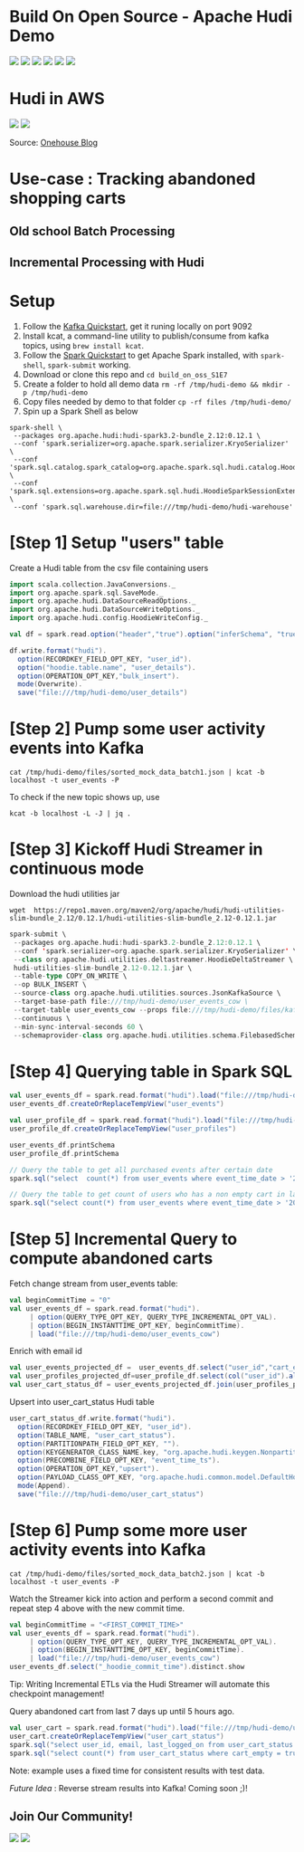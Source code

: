 <!--
  Licensed to the Apache Software Foundation (ASF) under one or more
  contributor license agreements.  See the NOTICE file distributed with
  this work for additional information regarding copyright ownership.
  The ASF licenses this file to You under the Apache License, Version 2.0
  (the "License"); you may not use this file except in compliance with
  the License.  You may obtain a copy of the License at

       http://www.apache.org/licenses/LICENSE-2.0

  Unless required by applicable law or agreed to in writing, software
  distributed under the License is distributed on an "AS IS" BASIS,
  WITHOUT WARRANTIES OR CONDITIONS OF ANY KIND, either express or implied.
  See the License for the specific language governing permissions and
  limitations under the License.
-->

# Build On Open Source - Apache Hudi Demo

![](.README_images/23d5306b.png)
![](.README_images/70237a68.png)
![](.README_images/3564c4ad.png)
![](.README_images/ec53b93c.png)
![](.README_images/78471445.png)
![](.README_images/af2fb795.png)

# Hudi in AWS 

![](.README_images/ad5124a3.png)
![](.README_images/fbb7ccae.png)

Source: [Onehouse Blog](https://www.onehouse.ai/blog/apache-hudi-native-aws-integrations) 

# Use-case : Tracking abandoned shopping carts

## Old school Batch Processing


## Incremental Processing with Hudi




# Setup
1. Follow the [Kafka Quickstart](https://kafka.apache.org/quickstart), get it runing locally on port 9092
2. Install kcat, a command-line utility to publish/consume from kafka topics, using  `brew install kcat`.
3. Follow the [Spark Quickstart](https://spark.apache.org/docs/latest/quick-start.html) to get Apache Spark installed, with `spark-shell`, `spark-submit` working.
4. Download or clone this repo and `cd build_on_oss_S1E7`
5. Create a folder to hold all demo data `rm -rf /tmp/hudi-demo && mkdir -p /tmp/hudi-demo`
6. Copy files needed by demo to that folder `cp -rf files /tmp/hudi-demo/`
7. Spin up a Spark Shell as below

```shell
spark-shell \
 --packages org.apache.hudi:hudi-spark3.2-bundle_2.12:0.12.1 \
 --conf 'spark.serializer=org.apache.spark.serializer.KryoSerializer' \
 --conf 'spark.sql.catalog.spark_catalog=org.apache.spark.sql.hudi.catalog.HoodieCatalog' \
 --conf 'spark.sql.extensions=org.apache.spark.sql.hudi.HoodieSparkSessionExtension' \
 --conf 'spark.sql.warehouse.dir=file:///tmp/hudi-demo/hudi-warehouse'
```

# [Step 1] Setup "users" table

Create a Hudi table from the csv file containing users

```scala worksheet
import scala.collection.JavaConversions._
import org.apache.spark.sql.SaveMode._
import org.apache.hudi.DataSourceReadOptions._
import org.apache.hudi.DataSourceWriteOptions._
import org.apache.hudi.config.HoodieWriteConfig._

val df = spark.read.option("header","true").option("inferSchema", "true").csv("file:///tmp/hudi-demo/files/user_details.csv")

df.write.format("hudi").
  option(RECORDKEY_FIELD_OPT_KEY, "user_id").
  option("hoodie.table.name", "user_details").
  option(OPERATION_OPT_KEY,"bulk_insert").
  mode(Overwrite).
  save("file:///tmp/hudi-demo/user_details")
```

# [Step 2] Pump some user activity events into Kafka

```shell
cat /tmp/hudi-demo/files/sorted_mock_data_batch1.json | kcat -b localhost -t user_events -P
```

To check if the new topic shows up, use
```shell
kcat -b localhost -L -J | jq .
```

# [Step 3] Kickoff Hudi Streamer in continuous mode

Download the hudi utilities jar

```shell
wget  https://repo1.maven.org/maven2/org/apache/hudi/hudi-utilities-slim-bundle_2.12/0.12.1/hudi-utilities-slim-bundle_2.12-0.12.1.jar
```

```scala
spark-submit \
 --packages org.apache.hudi:hudi-spark3.2-bundle_2.12:0.12.1 \
 --conf 'spark.serializer=org.apache.spark.serializer.KryoSerializer' \
 --class org.apache.hudi.utilities.deltastreamer.HoodieDeltaStreamer \
 hudi-utilities-slim-bundle_2.12-0.12.1.jar \
 --table-type COPY_ON_WRITE \
 --op BULK_INSERT \
 --source-class org.apache.hudi.utilities.sources.JsonKafkaSource \
 --target-base-path file:///tmp/hudi-demo/user_events_cow \
 --target-table user_events_cow --props file:///tmp/hudi-demo/files/kafka-source.properties \
 --continuous \
 --min-sync-interval-seconds 60 \
 --schemaprovider-class org.apache.hudi.utilities.schema.FilebasedSchemaProvider
 ```

# [Step 4] Querying table in Spark SQL

```scala
val user_events_df = spark.read.format("hudi").load("file:///tmp/hudi-demo/user_events_cow")
user_events_df.createOrReplaceTempView("user_events")

val user_profile_df = spark.read.format("hudi").load("file:///tmp/hudi-demo/user_details")
user_profile_df.createOrReplaceTempView("user_profiles")

user_events_df.printSchema
user_profile_df.printSchema

// Query the table to get all purchased events after certain date
spark.sql("select  count(*) from user_events where event_time_date > '2022-11-10' and action_type='purchased'").show(100, false)

// Query the table to get count of users who has a non empty cart in last one week
spark.sql("select count(*) from user_events where event_time_date > '2022-11-10' and cart_empty = false").show(100, false)
```

# [Step 5] Incremental Query to compute abandoned carts

Fetch change stream from user_events table:

```scala
val beginCommitTime = "0"
val user_events_df = spark.read.format("hudi").
     | option(QUERY_TYPE_OPT_KEY, QUERY_TYPE_INCREMENTAL_OPT_VAL).
     | option(BEGIN_INSTANTTIME_OPT_KEY, beginCommitTime).
     | load("file:///tmp/hudi-demo/user_events_cow")
```

Enrich with email id
```scala
val user_events_projected_df =  user_events_df.select("user_id","cart_empty","event_time_ts","last_logged_on")
val user_profiles_projected_df=user_profile_df.select(col("user_id").alias("user_profile_id"),col("email"))
val user_cart_status_df = user_events_projected_df.join(user_profiles_projected_df, user_events_projected_df("user_id") === user_profiles_projected_df("user_profile_id"), "left")
```

Upsert into user_cart_status Hudi table
```scala
user_cart_status_df.write.format("hudi").
  option(RECORDKEY_FIELD_OPT_KEY, "user_id").
  option(TABLE_NAME, "user_cart_status").
  option(PARTITIONPATH_FIELD_OPT_KEY, "").
  option(KEYGENERATOR_CLASS_NAME.key, "org.apache.hudi.keygen.NonpartitionedKeyGenerator").
  option(PRECOMBINE_FIELD_OPT_KEY, "event_time_ts").
  option(OPERATION_OPT_KEY,"upsert").
  option(PAYLOAD_CLASS_OPT_KEY, "org.apache.hudi.common.model.DefaultHoodieRecordPayload").
  mode(Append).
  save("file:///tmp/hudi-demo/user_cart_status")
```

# [Step 6] Pump some more user activity events into Kafka

```shell
cat /tmp/hudi-demo/files/sorted_mock_data_batch2.json | kcat -b localhost -t user_events -P
```

Watch the Streamer kick into action and perform a second commit and repeat step 4 above with the new commit time. 

```scala
val beginCommitTime = "<FIRST_COMMIT_TIME>"
val user_events_df = spark.read.format("hudi").
     | option(QUERY_TYPE_OPT_KEY, QUERY_TYPE_INCREMENTAL_OPT_VAL).
     | option(BEGIN_INSTANTTIME_OPT_KEY, beginCommitTime).
     | load("file:///tmp/hudi-demo/user_events_cow")
user_events_df.select("_hoodie_commit_time").distinct.show
```

Tip: Writing Incremental ETLs via the Hudi Streamer will automate this checkpoint management! 

Query abandoned cart from last 7 days up until 5 hours ago. 

```scala
val user_cart = spark.read.format("hudi").load("file:///tmp/hudi-demo/user_cart_status")
user_cart.createOrReplaceTempView("user_cart_status")
spark.sql("select user_id, email, last_logged_on from user_cart_status where cart_empty = true and last_logged_on < cast('2022-11-17 00:00:00' as TIMESTAMP) - INTERVAL 5 hours and last_logged_on > cast('2022-11-17 00:00:00' as TIMESTAMP) - INTERVAL 7 days").show()
spark.sql("select count(*) from user_cart_status where cart_empty = true and last_logged_on < cast('2022-11-17 00:00:00' as TIMESTAMP) - INTERVAL 5 hours and last_logged_on > cast('2022-11-17 00:00:00' as TIMESTAMP) - INTERVAL 7 days").show()
```
Note: example uses a fixed time for consistent results with test data. 

*Future Idea* : Reverse stream results into Kafka! Coming soon ;)!

## Join Our Community! 

![](.README_images/fee8278f.png)
![](.README_images/62634465.png)
